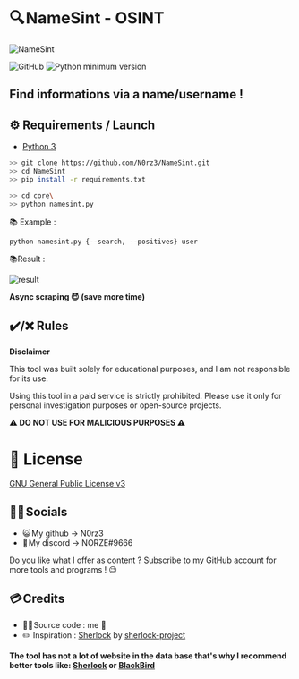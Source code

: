 # 🔍 NameSint - OSINT 
![NameSint](https://github.com/N0rz3/N0rz3/assets/123885505/0c04d061-1e04-4be4-924c-e7e0b0a60dd3)

![GitHub](https://img.shields.io/github/license/bellingcat/octosuite?style=flat)
![Python minimum version](https://img.shields.io/badge/Python-3.10%2B-brightgreen)

## **Find informations via a name/username !**


## **⚙️ Requirements / Launch**

- [Python 3](https://www.python.org/downloads/release/python-370/)
```sh
>> git clone https://github.com/N0rz3/NameSint.git
>> cd NameSint
>> pip install -r requirements.txt

>> cd core\
>> python namesint.py
```

📚 Example :
```
python namesint.py {--search, --positives} user
```

📚Result :



![result](https://github.com/N0rz3/NameSint/assets/123885505/24251d95-321f-485b-800a-110bfaecba29)




__Async scraping 😈 (save more time)__


## **✔️/❌ Rules**

**Disclaimer**

This tool was built solely for educational purposes, and I am not responsible for its use.

Using this tool in a paid service is strictly prohibited.
Please use it only for personal investigation purposes or open-source projects.

__**⚠️ DO NOT USE FOR MALICIOUS PURPOSES  ⚠️**__ 


# **📝 License**

[GNU General Public License v3](https://www.gnu.org/licenses/gpl-3.0.fr.html)


## **👋🏻 Socials**

- 😺 My github -> N0rz3
- 🤖 My discord -> NORZE#9666

Do you like what I offer as content ?
Subscribe to my GitHub account for more tools and programs ! 😉

## **💳 Credits**

- 👨‍💻 Source code : me 🤗
- ✏️ Inspiration : [Sherlock](https://github.com/sherlock-project/sherlock) by [sherlock-project](https://github.com/sherlock-project)

**The tool has not a lot of website in the data base that's why I recommend better tools like: [Sherlock](https://github.com/sherlock-project/sherlock) or [BlackBird](https://github.com/p1ngul1n0/blackbird)**
